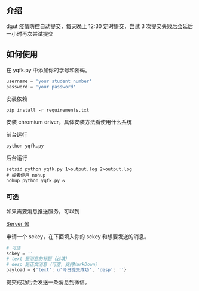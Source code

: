 ## 介绍

dgut 疫情防控自动提交，每天晚上 12:30 定时提交，尝试 3 次提交失败后会延后一小时再次尝试提交

## 如何使用

在 yqfk.py 中添加你的学号和密码。

```python
username = 'your student number'
password = 'your password'
```

安装依赖

```
pip install -r requirements.txt
```

安装 chromium driver，具体安装方法看使用什么系统

前台运行

```
python yqfk.py
```

后台运行

```shell
setsid python yqfk.py 1>output.log 2>output.log
# 或者使用 nohup
nohup python yqfk.py &
```

### 可选

如果需要消息推送服务，可以到

[Server 酱](http://sc.ftqq.com/3.version)

申请一个 sckey，在下面填入你的 sckey 和想要发送的消息。

```python
# 可选
sckey = ''
# text 是消息的标题（必填）
# desp 是正文消息（可空，支持MarkDown）
payload = {'text': u'今日提交成功', 'desp': ''}
```

提交成功后会发送一条消息到微信。

